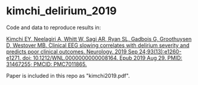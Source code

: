 # kimchi_delirium_2019

Code and data to reproduce results in: 

[Kimchi EY, Neelagiri A, Whitt W, Sagi AR, Ryan SL, Gadbois G, Groothuysen D, Westover MB. Clinical EEG slowing correlates with delirium severity and predicts poor clinical outcomes. Neurology. 2019 Sep 24;93(13):e1260-e1271. doi: 10.1212/WNL.0000000000008164. Epub 2019 Aug 29. PMID: 31467255; PMCID: PMC7011865.](https://pubmed.ncbi.nlm.nih.gov/31467255/)

Paper is included in this repo as "kimchi2019.pdf". 


